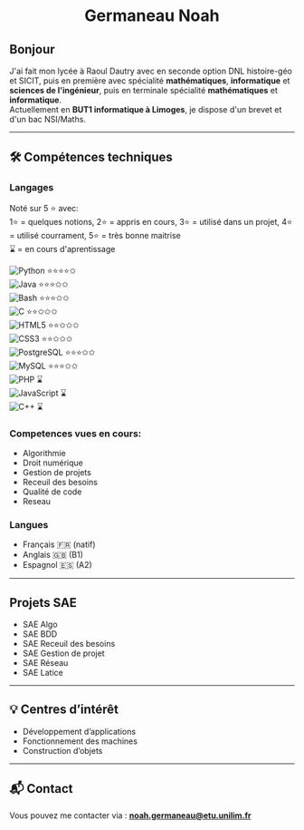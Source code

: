<h1 align="center"> Germaneau Noah </h1>

## Bonjour

J'ai fait mon lycée à Raoul Dautry avec en seconde option DNL histoire-géo et SICIT, puis en première avec spécialité **mathématiques**, **informatique** et **sciences de l'ingénieur**, puis en terminale spécialité **mathématiques** et **informatique**.  
Actuellement en **BUT1 informatique à Limoges**, je dispose d'un brevet et d'un bac NSI/Maths.  

---

## 🛠 Compétences techniques

### Langages
Noté sur 5 ⭐ avec: <br>
1⭐ = quelques notions, 2⭐ = appris en cours, 3⭐ = utilisé dans un projet, 4⭐ = utilisé courrament, 5⭐ = très bonne maitrise <br>
⌛ = en cours d'aprentissage

![Python](https://img.shields.io/badge/Python-3776AB?style=for-the-badge&logo=python&logoColor=white)  ⭐⭐⭐⭐✩  <br>
![Java](https://img.shields.io/badge/Java-007396?style=for-the-badge&logo=java&logoColor=white) ⭐⭐⭐✩✩ <br>
![Bash](https://img.shields.io/badge/Bash-4EAA25?style=for-the-badge&logo=gnubash&logoColor=white) ⭐⭐⭐✩✩<br>
![C](https://img.shields.io/badge/C-00599C?style=for-the-badge&logo=c&logoColor=white)  ⭐⭐✩✩✩<br>
![HTML5](https://img.shields.io/badge/HTML5-E34F26?style=for-the-badge&logo=html5&logoColor=white) ⭐⭐✩✩✩<br>
![CSS3](https://img.shields.io/badge/CSS3-1572B6?style=for-the-badge&logo=css3&logoColor=white) ⭐⭐✩✩✩<br>
![PostgreSQL](https://img.shields.io/badge/PostgreSQL-4169E1?style=for-the-badge&logo=postgresql&logoColor=white) ⭐⭐⭐✩✩<br>
![MySQL](https://img.shields.io/badge/MySQL-4479A1?style=for-the-badge&logo=mysql&logoColor=white) ⭐⭐⭐✩✩ <br>
![PHP](https://img.shields.io/badge/PHP-777BB4?style=for-the-badge&logo=php&logoColor=white) ⌛ <br>
![JavaScript](https://img.shields.io/badge/JavaScript-F7DF1E?style=for-the-badge&logo=javascript&logoColor=black) ⌛ <br>
![C++](https://img.shields.io/badge/C++-00599C?style=for-the-badge&logo=cplusplus&logoColor=white)  ⌛ <br>

### Competences vues en cours:
- Algorithmie <br>
- Droit numérique <br>
- Gestion de projets <br>
- Receuil des besoins <br>
- Qualité de code <br>
- Reseau <br>

### Langues
- Français 🇫🇷 (natif)  
- Anglais 🇬🇧 (B1)  
- Espagnol 🇪🇸 (A2)  
---

## Projets SAE 

- SAE Algo 
- SAE BDD
- SAE Receuil des besoins
- SAE Gestion de projet
- SAE Réseau 
- SAE Latice
---

## 💡 Centres d’intérêt
- Développement d’applications  
- Fonctionnement des machines  
- Construction d’objets  

---

## 📬 Contact
Vous pouvez me contacter via : **noah.germaneau@etu.unilim.fr**
